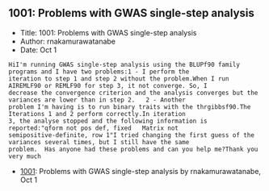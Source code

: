 ## 1001: Problems with GWAS single-step analysis

- Title: 1001: Problems with GWAS single-step analysis
- Author: rnakamurawatanabe
- Date: Oct 1
```
HiI'm running GWAS single-step analysis using the BLUPf90 family programs and I have two problems:1 - I perform the
iteration to step 1 and step 2 without the problem.When I run AIREMLF90 or REMLF90 for step 3, it not converge. So, I
decrease the convergence criterion and the analysis converges but the variances are lower than in step 2.   2 - Another
problem I'm having is to run binary traits with the thrgibbsf90.The Iterations 1 and 2 perform correctly.In iteration
3, the analyse stopped and the following information is reported:"qform not pos def, fixed   Matrix not
semipositive-definite, row 1"I tried changing the first guess of the variances several times, but I still have the same
problem.  Has anyone had these problems and can you help me?Thank you very much
```

- [1001](1001.md): Problems with GWAS single-step analysis by rnakamurawatanabe, Oct 1
